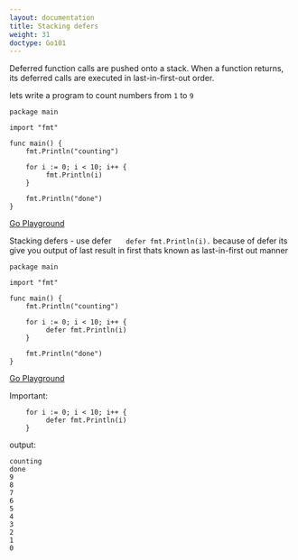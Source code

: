 ```yaml
---
layout: documentation
title: Stacking defers
weight: 31
doctype: Go101
---
```


Deferred function calls are pushed onto a stack. When a function returns, 
its deferred calls are executed in last-in-first-out order.

lets write a program to count numbers from ```1``` to ```9```
```
package main

import "fmt"

func main() {
	fmt.Println("counting")

	for i := 0; i < 10; i++ {
		 fmt.Println(i)
	}

	fmt.Println("done")
}
```
[Go Playground](https://play.golang.org/p/aOJHy5FgZXF)

 Stacking defers - use defer  ```	 defer fmt.Println(i). ``` because of defer its give you output of last result in first thats
known as last-in-first out manner 
```
package main

import "fmt"

func main() {
	fmt.Println("counting")

	for i := 0; i < 10; i++ {
		 defer fmt.Println(i)
	}

	fmt.Println("done")
}
```
[Go Playground](https://play.golang.org/p/aioV0JViI9Z)

Important:
```
	for i := 0; i < 10; i++ {
		 defer fmt.Println(i)
	}
```


output:
```
counting
done
9
8
7
6
5
4
3
2
1
0
```
